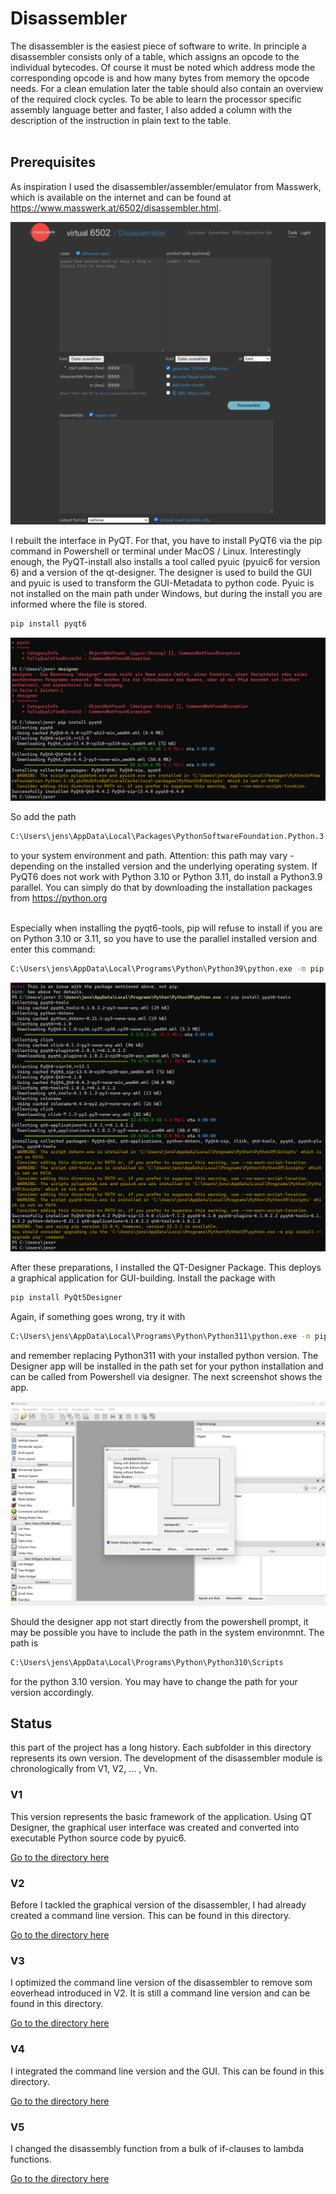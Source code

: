# Disassembler
The disassembler is the easiest piece of software to write. In principle a disassembler consists only of a table, which assigns an opcode to the individual bytecodes. Of course it must be noted which address mode the corresponding opcode is and how many bytes from memory the opcode needs. For a clean emulation later the table should also contain an overview of the required clock cycles. To be able to learn the processor specific assembly language better and faster, I also added a column with the description of the instruction in plain text to the table.<br/><br/>

## Prerequisites 
As inspiration I used the disassembler/assembler/emulator from Masswerk, which is available on the internet and can be found at https://www.masswerk.at/6502/disassembler.html. 

![Masswerk_Disassembler](/images/masswerk-disassembler.png)

I rebuilt the interface in PyQT. For that, you have to install PyQT6 via the pip command in Powershell or terminal under MacOS / Linux. Interestingly enough, the PyQT-install also installs a tool called pyuic (pyuic6 for version 6) and a version of the qt-designer. The designer is used to build the GUI and pyuic is used to transform the GUI-Metadata to python code. Pyuic is not installed on the main path under Windows, but during the install you are informed where the file is stored.

```bash
pip install pyqt6
```

![PyQT_Install](/images/pyqt-install.png)

So add the path

```bash
C:\Users\jens\AppData\Local\Packages\PythonSoftwareFoundation.Python.3.10_qbz5n2kfra8p0\LocalCache\local-packages\Python310\Scripts
```

to your system environment and path. Attention: this path may vary - depending on the installed version and the underlying operating system. If PyQT6 does not work with Python 3.10 or Python 3.11, do install a Python3.9 parallel. You can simply do that by downloading the installation packages from https://python.org <br/><br/>

Especially when installing the pyqt6-tools, pip will refuse to install if you are on Python 3.10 or 3.11, so you have to use the parallel installed version and enter this command:

```bash
C:\Users\jens\AppData\Local\Programs\Python\Python39\python.exe -m pip install pyqt6-tools
```

![PyQT6_Tools_Install](/images/pyqt6-tools-39.png)

After these preparations, I installed the QT-Designer Package. This deploys a graphical application for GUI-building. Install the package with

```bash
pip install PyQt5Designer
```

Again, if something goes wrong, try it with

```bash
C:\Users\jens\AppData\Local\Programs\Python\Python311\python.exe -m pip install PyQt5Designer
```

and remember replacing Python311 with your installed python version. The Designer app will be installed in the path set for your python installation and can be called from Powershell via designer. The next screenshot shows the app.

![PyQT-Designer](/images/qt-designer.png)

Should the designer app not start directly from the powershell prompt, it may be possible you have to include the path in the system environmnt. The path is

```bash
C:\Users\jens\AppData\Local\Programs\Python\Python310\Scripts
```

for the python 3.10 version. You may have to change the path for your version accordingly.

## Status
this part of the project has a long history. Each subfolder in this directory represents its own version. The development of the disassembler module is chronologically from V1, V2, ... , Vn.

### V1
This version represents the basic framework of the application. Using QT Designer, the graphical user interface was created and converted into executable Python source code by pyuic6.

[Go to the directory here](https://github.com/jegali/CPyU/tree/main/Disassembler/v1)

### V2
Before I tackled the graphical version of the disassembler, I had already created a command line version. This can be found in this directory.

[Go to the directory here](https://github.com/jegali/CPyU/tree/main/Disassembler/v2)

### V3
I optimized the command line version of the disassembler to remove som eoverhead introduced in V2. It is still a command line version and can be found in this directory.

[Go to the directory here](https://github.com/jegali/CPyU/tree/main/Disassembler/v3)

### V4
I integrated the command line version and the GUI. This can be found in this directory.

[Go to the directory here](https://github.com/jegali/CPyU/tree/main/Disassembler/v4)

### V5
I changed the disassembly function from a bulk of if-clauses to lambda functions.

[Go to the directory here](https://github.com/jegali/CPyU/tree/main/Disassembler/v5)
